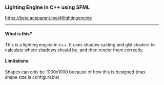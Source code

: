 ### Lighting Engine in C++ using SFML

https://beta.aceparent.me/#/lightingengine


___

#### What is this?

This is a lighting engine in c++. It uses shadow casting and glsl shaders to calculate where shadows should be, and then render them correctly.


#### Limitations

Shapes can only be 1000x1000 because of how this is designed (max shape size is configurable)
